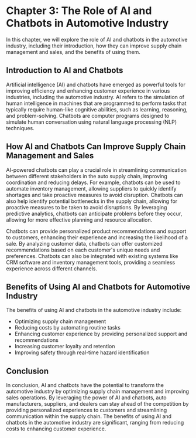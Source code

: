 Chapter 3: The Role of AI and Chatbots in Automotive Industry
=============================================================

In this chapter, we will explore the role of AI and chatbots in the automotive industry, including their introduction, how they can improve supply chain management and sales, and the benefits of using them.

Introduction to AI and Chatbots
-------------------------------

Artificial intelligence (AI) and chatbots have emerged as powerful tools for improving efficiency and enhancing customer experience in various industries, including the automotive industry. AI refers to the simulation of human intelligence in machines that are programmed to perform tasks that typically require human-like cognitive abilities, such as learning, reasoning, and problem-solving. Chatbots are computer programs designed to simulate human conversation using natural language processing (NLP) techniques.

How AI and Chatbots Can Improve Supply Chain Management and Sales
-----------------------------------------------------------------

AI-powered chatbots can play a crucial role in streamlining communication between different stakeholders in the auto supply chain, improving coordination and reducing delays. For example, chatbots can be used to automate inventory management, allowing suppliers to quickly identify shortages and take proactive measures to avoid disruption. Chatbots can also help identify potential bottlenecks in the supply chain, allowing for proactive measures to be taken to avoid disruptions. By leveraging predictive analytics, chatbots can anticipate problems before they occur, allowing for more effective planning and resource allocation.

Chatbots can provide personalized product recommendations and support to customers, enhancing their experience and increasing the likelihood of a sale. By analyzing customer data, chatbots can offer customized recommendations based on each customer's unique needs and preferences. Chatbots can also be integrated with existing systems like CRM software and inventory management tools, providing a seamless experience across different channels.

Benefits of Using AI and Chatbots for Automotive Industry
---------------------------------------------------------

The benefits of using AI and chatbots in the automotive industry include:

* Optimizing supply chain management
* Reducing costs by automating routine tasks
* Enhancing customer experience by providing personalized support and recommendations
* Increasing customer loyalty and retention
* Improving safety through real-time hazard identification

Conclusion
----------

In conclusion, AI and chatbots have the potential to transform the automotive industry by optimizing supply chain management and improving sales operations. By leveraging the power of AI and chatbots, auto manufacturers, suppliers, and dealers can stay ahead of the competition by providing personalized experiences to customers and streamlining communication within the supply chain. The benefits of using AI and chatbots in the automotive industry are significant, ranging from reducing costs to enhancing customer experience.
